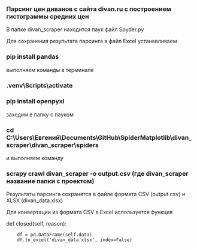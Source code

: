 ### Парсинг цен диванов с сайта divan.ru с построением гистограммы средних цен
 В папке divan_scraper находится паук файл Spyder.py

 Для сохранения результата парсинга в файл Excel  устанавливаем 

### pip install pandas

выполняем команды в терминале 

###  .venv\Scripts\activate

###  pip install openpyxl  

заходим в папку с пауком 
### cd C:\Users\Евгений\Documents\GitHub\SpiderMatplotlib\divan_scraper\divan_scraper\spiders
 и выполняем команду
### scrapy crawl divan_scraper -o output.csv (где divan_scraper название папки с проектом)
Результаты парсинга сохранятся в файле формата CSV (output.csv) и XLSX (divan_data.xlsx)

Для конвертации из формата CSV в Excel используется функция

 def closed(self, reason):

        df = pd.DataFrame(self.data)
        df.to_excel('divan_data.xlsx', index=False)